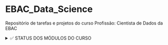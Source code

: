 # EBAC_Data_Science
Repositório de tarefas e projetos do curso Profissão: Cientista de Dados da EBAC

<details><summary> ✅ STATUS DOS MÓDULOS DO CURSO</summary>
<p>
  
  
- [x] Elementos básicos de Python e Numpy - Parte I
  
- [x] Elementos básicos de Python e Numpy - Parte II
  
- [x] Introdução ao Pandas e carga de dados
  
- [x] Limpeza e preparação de dados
  
- [x] Descritiva I
  
- [x] Árvores I
  
- [x] Git / GitHub - Controle de versionamento
  
- [x] TdD III - Agregações e operações em grupos
  
- [x] Descritiva II - Análise descritiva para resposta contínua
  
- [x] Árvores II (Parte I: árvore de regressão)
  
- [x] Regressão I
  
- [ ] Regressão II
  
- [ ] Scripting
  
- [ ] Streamlit I
  
- [ ] TdD IV - Pandas avançado
  
- [ ] Árvores II (Parte II: árvore de classificação)
  
- [ ] Regressão Logística I
  
- [ ] TdD V - SQL
  
- [ ] Descritiva III - Gráficos interativos
  
- [ ] Combinação de modelos I
  
- [ ] Combinação de modelos II
  
- [ ] Cálculo
  
- [ ] Algelin
  
- [ ] PCA
  
- [ ] Streamlit III, IV
  
- [ ] K-means
  
- [ ] Hierárquicos / aglomerativos
  
- [ ] Streamlit V
  
- [ ] Probabilidade
  
- [ ] Inferência
  
- [ ] Regressão III
  
- [ ] Regressão IV
  
- [ ] Descritiva IV - Visualização de dados categorizados
  
- [ ] Regressão Logística II
     
- [ ] Streamlit VI e Pycaret
  </p>
  </details>
  
